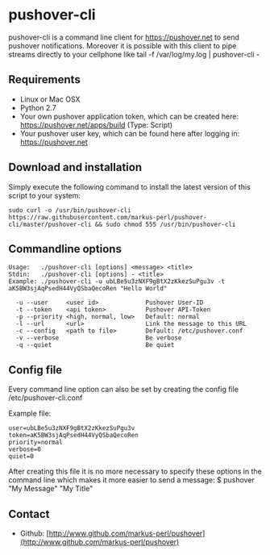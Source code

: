 pushover-cli
==========

pushover-cli is a command line client for https://pushover.net to send pushover notifications.
Moreover it is possible with this client to pipe streams directly to your cellphone like tail -f /var/log/my.log | pushover-cli -

Requirements
------------
* Linux or Mac OSX
* Python 2.7
* Your own pushover application token, which can be created here: https://pushover.net/apps/build (Type: Script)
* Your pushover user key, which can be found here after logging in: https://pushover.net


Download and installation
-------------------------

Simply execute the following command to install the latest version of this script to your system:

    sudo curl -o /usr/bin/pushover-cli https://raw.githubusercontent.com/markus-perl/pushover-cli/master/pushover-cli && sudo chmod 555 /usr/bin/pushover-cli
    

Commandline options
-------------------

    Usage:   ./pushover-cli [options] <message> <title>
    Stdin:   ./pushover-cli [options] - <title>
    Example: ./pushover-cli -u ubLBe5u3zNXF9gBtX2zKkezSuPgu3v -t aK5BW3sjAqPsedH44VyQSbaQecoRen "Hello World"

      -u --user     <user id>             Pushover User-ID
      -t --token    <api token>           Pushover API-Token
      -p --priority <high, normal, low>   Default: normal
      -l --url      <url>                 Link the message to this URL
      -c --config   <path to file>        Default: /etc/pushover.conf
      -v --verbose                        Be verbose
      -q --quiet                          Be quiet


Config file
-------------------

Every command line option can also be set by creating the config file /etc/pushover-cli.conf

Example file:

    user=ubLBe5u3zNXF9gBtX2zKkezSuPgu3v
    token=aK5BW3sjAqPsedH44VyQSbaQecoRen
    priority=normal
    verbose=0
    quiet=0
    
After creating this file it is no more necessary to specify these options in the command line which makes it more easier to send a message:
    $ pushover "My Message" "My Title"


Contact
-------
* Github: [http://www.github.com/markus-perl/pushover](http://www.github.com/markus-perl/pushover)
